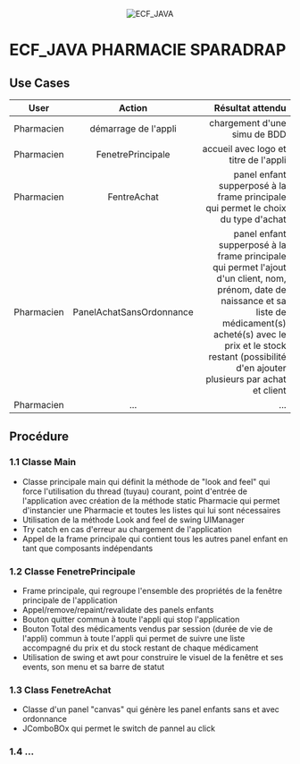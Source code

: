 <p align="center">
<img src="https://cdn-icons-png.flaticon.com/512/4599/4599049.png" alt="ECF_JAVA"/>
</p>

# **ECF_JAVA PHARMACIE SPARADRAP**

## **Use Cases**
| User              | Action          | Résultat attendu |
| :----------------:|:---------------:| ----------------:|
|Pharmacien|démarrage de l'appli|chargement d'une simu de BDD|
|Pharmacien|FenetrePrincipale|accueil avec logo et titre de l'appli|
|Pharmacien|FentreAchat|panel enfant supperposé à la frame principale qui permet le choix du type d'achat|
|Pharmacien|PanelAchatSansOrdonnance|panel enfant supperposé à la frame principale qui permet l'ajout d'un client, nom, prénom, date de naissance et sa liste de médicament(s) acheté(s) avec le prix et le stock restant (possibilité d'en ajouter plusieurs par achat et client|
|Pharmacien|...|...|

## **Procédure**

### **1.1 Classe Main**
* Classe principale main qui définit la méthode de "look and feel" qui force l'utilisation du thread (tuyau) courant, point d'entrée de l'application avec création de la méthode static Pharmacie qui permet d'instancier une Pharmacie et toutes les listes qui lui sont nécessaires
* Utilisation de la méthode Look and feel de swing UIManager
* Try catch en cas d'erreur au chargement de l'application
* Appel de la frame principale qui contient tous les autres panel enfant en tant que composants indépendants

### **1.2 Classe FenetrePrincipale**
* Frame principale, qui regroupe l'ensemble des propriétés de la fenêtre principale de l'application
* Appel/remove/repaint/revalidate des panels enfants
* Bouton quitter commun à toute l'appli qui stop l'application
* Bouton Total des médicaments vendus par session (durée de vie de l'appli) commun à toute l'appli qui permet de suivre une liste accompagné du prix et du stock restant de chaque médicament
* Utilisation de swing et awt pour construire le visuel de la fenêtre et ses events, son menu et sa barre de statut

### **1.3 Class FenetreAchat**
* Classe d'un panel "canvas" qui génère les panel enfants sans et avec ordonnance
* JComboBOx qui permet le switch de pannel au click

### **1.4 ...**
